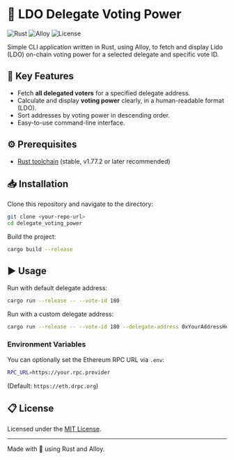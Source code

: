 # 🔷 LDO Delegate Voting Power

![Rust](https://img.shields.io/badge/rust-1.77.2-brightgreen.svg)
![Alloy](https://img.shields.io/badge/alloy-0.12.6-blue.svg)
![License](https://img.shields.io/badge/license-MIT-green.svg)

Simple CLI application written in Rust, using Alloy, to fetch and display Lido (LDO) on-chain voting power for a selected delegate and specific vote ID.

## 🚀 Key Features

- Fetch **all delegated voters** for a specified delegate address.
- Calculate and display **voting power** clearly, in a human-readable format (LDO).
- Sort addresses by voting power in descending order.
- Easy-to-use command-line interface.

## ⚙️ Prerequisites

- [Rust toolchain](https://rustup.rs/) (stable, v1.77.2 or later recommended)

## 📥 Installation

Clone this repository and navigate to the directory:

```bash
git clone <your-repo-url>
cd delegate_voting_power
```

Build the project:

```bash
cargo build --release
```

## ▶️ Usage

Run with default delegate address:

```bash
cargo run --release -- --vote-id 180
```

Run with a custom delegate address:

```bash
cargo run --release -- --vote-id 180 --delegate-address 0xYourAddressHere
```

### Environment Variables

You can optionally set the Ethereum RPC URL via `.env`:

```bash
RPC_URL=https://your.rpc.provider
```

(Default: `https://eth.drpc.org`)

## 📋 License

Licensed under the [MIT License](LICENSE).

---

Made with 🦀 using Rust and Alloy.

